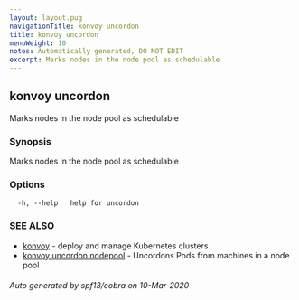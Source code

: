 ```yaml
---
layout: layout.pug
navigationTitle: konvoy uncordon
title: konvoy uncordon
menuWeight: 10
notes: Automatically generated, DO NOT EDIT
excerpt: Marks nodes in the node pool as schedulable
---
```


## konvoy uncordon

Marks nodes in the node pool as schedulable

### Synopsis

Marks nodes in the node pool as schedulable

### Options

```
  -h, --help   help for uncordon
```

### SEE ALSO

* [konvoy](../)	 - deploy and manage Kubernetes clusters
* [konvoy uncordon nodepool](./konvoy-uncordon-nodepool/)	 - Uncordons Pods from machines in a node pool

###### Auto generated by spf13/cobra on 10-Mar-2020
